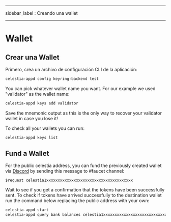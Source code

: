 - - -
sidebar_label : Creando una wallet
- - -

# Wallet

## Crear una Wallet

Primero, crea un archivo de configuración CLI de la aplicación:

```sh
celestia-appd config keyring-backend test
```

You can pick whatever wallet name you want. For our example we used "validator" as the wallet name:

```sh
celestia-appd keys add validator
```

Save the mnemonic output as this is the only way to recover your validator wallet in case you lose it!

To check all your wallets you can run:

```sh
celestia-appd keys list
```

## Fund a Wallet

For the public celestia address, you can fund the previously created wallet via [Discord](https://discord.gg/celestiacommunity) by sending this message to #faucet channel:

```text
$request celestia1xxxxxxxxxxxxxxxxxxxxxxxxxxxxxxxxxxxxxx
```

Wait to see if you get a confirmation that the tokens have been successfully sent. To check if tokens have arrived successfully to the destination wallet run the command below replacing the public address with your own:

```sh
celestia-appd start
celestia-appd query bank balances celestia1xxxxxxxxxxxxxxxxxxxxxxxxxxxxxxxxxxxxxx
```
